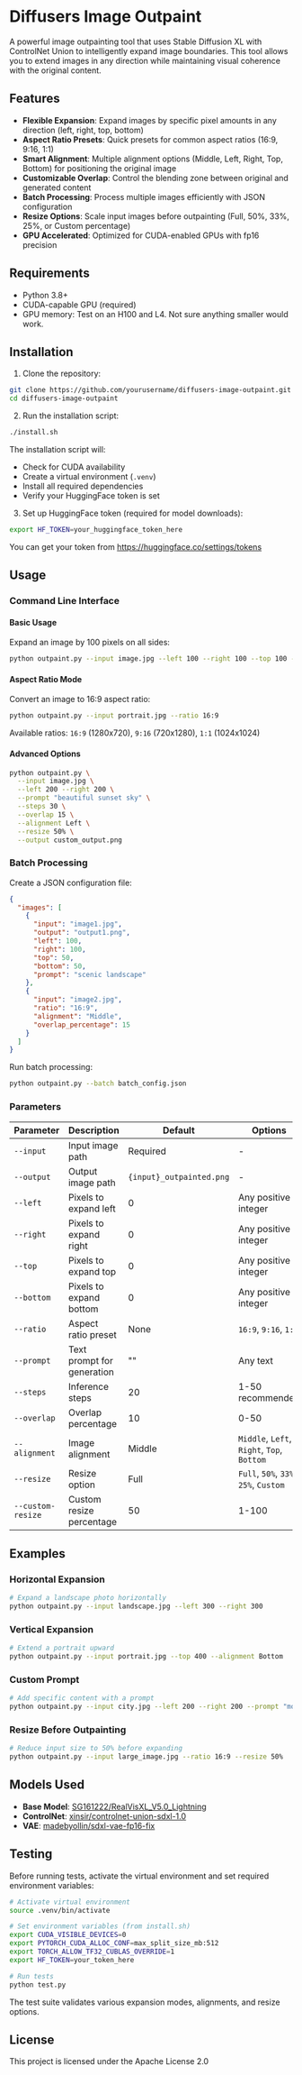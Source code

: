 # Diffusers Image Outpaint

A powerful image outpainting tool that uses Stable Diffusion XL with ControlNet Union to intelligently expand image boundaries. This tool allows you to extend images in any direction while maintaining visual coherence with the original content.

## Features

- **Flexible Expansion**: Expand images by specific pixel amounts in any direction (left, right, top, bottom)
- **Aspect Ratio Presets**: Quick presets for common aspect ratios (16:9, 9:16, 1:1)
- **Smart Alignment**: Multiple alignment options (Middle, Left, Right, Top, Bottom) for positioning the original image
- **Customizable Overlap**: Control the blending zone between original and generated content
- **Batch Processing**: Process multiple images efficiently with JSON configuration
- **Resize Options**: Scale input images before outpainting (Full, 50%, 33%, 25%, or Custom percentage)
- **GPU Accelerated**: Optimized for CUDA-enabled GPUs with fp16 precision

## Requirements

- Python 3.8+
- CUDA-capable GPU (required)
- GPU memory: Test on an H100 and L4. Not sure anything smaller would work.

## Installation

1. Clone the repository:
```bash
git clone https://github.com/yourusername/diffusers-image-outpaint.git
cd diffusers-image-outpaint
```

2. Run the installation script:
```bash
./install.sh
```

The installation script will:
- Check for CUDA availability
- Create a virtual environment (`.venv`)
- Install all required dependencies
- Verify your HuggingFace token is set

3. Set up HuggingFace token (required for model downloads):
```bash
export HF_TOKEN=your_huggingface_token_here
```

You can get your token from https://huggingface.co/settings/tokens

## Usage

### Command Line Interface

#### Basic Usage

Expand an image by 100 pixels on all sides:
```bash
python outpaint.py --input image.jpg --left 100 --right 100 --top 100 --bottom 100
```

#### Aspect Ratio Mode

Convert an image to 16:9 aspect ratio:
```bash
python outpaint.py --input portrait.jpg --ratio 16:9
```

Available ratios: `16:9` (1280x720), `9:16` (720x1280), `1:1` (1024x1024)

#### Advanced Options

```bash
python outpaint.py \
  --input image.jpg \
  --left 200 --right 200 \
  --prompt "beautiful sunset sky" \
  --steps 30 \
  --overlap 15 \
  --alignment Left \
  --resize 50% \
  --output custom_output.png
```

### Batch Processing

Create a JSON configuration file:

```json
{
  "images": [
    {
      "input": "image1.jpg",
      "output": "output1.png",
      "left": 100,
      "right": 100,
      "top": 50,
      "bottom": 50,
      "prompt": "scenic landscape"
    },
    {
      "input": "image2.jpg",
      "ratio": "16:9",
      "alignment": "Middle",
      "overlap_percentage": 15
    }
  ]
}
```

Run batch processing:
```bash
python outpaint.py --batch batch_config.json
```

### Parameters

| Parameter | Description | Default | Options |
|-----------|-------------|---------|---------|
| `--input` | Input image path | Required | - |
| `--output` | Output image path | `{input}_outpainted.png` | - |
| `--left` | Pixels to expand left | 0 | Any positive integer |
| `--right` | Pixels to expand right | 0 | Any positive integer |
| `--top` | Pixels to expand top | 0 | Any positive integer |
| `--bottom` | Pixels to expand bottom | 0 | Any positive integer |
| `--ratio` | Aspect ratio preset | None | `16:9`, `9:16`, `1:1` |
| `--prompt` | Text prompt for generation | "" | Any text |
| `--steps` | Inference steps | 20 | 1-50 recommended |
| `--overlap` | Overlap percentage | 10 | 0-50 |
| `--alignment` | Image alignment | Middle | `Middle`, `Left`, `Right`, `Top`, `Bottom` |
| `--resize` | Resize option | Full | `Full`, `50%`, `33%`, `25%`, `Custom` |
| `--custom-resize` | Custom resize percentage | 50 | 1-100 |

## Examples

### Horizontal Expansion
```bash
# Expand a landscape photo horizontally
python outpaint.py --input landscape.jpg --left 300 --right 300
```

### Vertical Expansion
```bash
# Extend a portrait upward
python outpaint.py --input portrait.jpg --top 400 --alignment Bottom
```

### Custom Prompt
```bash
# Add specific content with a prompt
python outpaint.py --input city.jpg --left 200 --right 200 --prompt "modern skyscrapers"
```

### Resize Before Outpainting
```bash
# Reduce input size to 50% before expanding
python outpaint.py --input large_image.jpg --ratio 16:9 --resize 50%
```

## Models Used

- **Base Model**: [SG161222/RealVisXL_V5.0_Lightning](https://huggingface.co/SG161222/RealVisXL_V5.0_Lightning)
- **ControlNet**: [xinsir/controlnet-union-sdxl-1.0](https://huggingface.co/xinsir/controlnet-union-sdxl-1.0)
- **VAE**: [madebyollin/sdxl-vae-fp16-fix](https://huggingface.co/madebyollin/sdxl-vae-fp16-fix)

## Testing

Before running tests, activate the virtual environment and set required environment variables:

```bash
# Activate virtual environment
source .venv/bin/activate

# Set environment variables (from install.sh)
export CUDA_VISIBLE_DEVICES=0
export PYTORCH_CUDA_ALLOC_CONF=max_split_size_mb:512
export TORCH_ALLOW_TF32_CUBLAS_OVERRIDE=1
export HF_TOKEN=your_token_here

# Run tests
python test.py
```

The test suite validates various expansion modes, alignments, and resize options.

## License

This project is licensed under the Apache License 2.0
